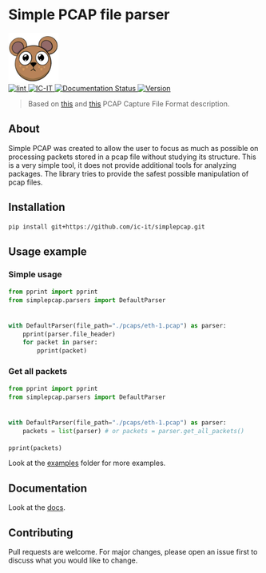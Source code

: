 # Simple PCAP file parser

![SimplePCAP. Logo Author: @mellin_venera](./docs/assets/images/minilogo.png)  
[
    ![lint](https://img.shields.io/github/actions/workflow/status/ic-it/simplepcap/lint.yml)
](https://github.com/ic-it/simplepcap/actions)
[
    ![IC-IT](https://img.shields.io/badge/IC--IT-2023-blue)
](https://github.com/ic-it/)
[
    ![Documentation Status](https://img.shields.io/badge/docs-latest-brightgreen.svg?style=flat)
](https://ic-it.github.io/simplepcap/)
[
    ![Version](https://img.shields.io/badge/version-0.1.1--alpha-blue)
](https://github.com/ic-it/simplepcap)

> Based on [this](https://www.ietf.org/archive/id/draft-gharris-opsawg-pcap-01.html) 
> and [this](https://wiki.wireshark.org/Development/LibpcapFileFormat#global-header) 
> PCAP Capture File Format description.

## About
Simple PCAP was created to allow the user to focus as much as possible on processing packets stored in 
a pcap file without studying its structure. This is a very simple tool, it does not provide additional 
tools for analyzing packages. The library tries to provide the safest possible manipulation of pcap files.


## Installation
```bash
pip install git+https://github.com/ic-it/simplepcap.git
```

## Usage example
### Simple usage
```python
from pprint import pprint
from simplepcap.parsers import DefaultParser


with DefaultParser(file_path="./pcaps/eth-1.pcap") as parser:
    pprint(parser.file_header)
    for packet in parser:
        pprint(packet)
```

### Get all packets
```python
from pprint import pprint
from simplepcap.parsers import DefaultParser


with DefaultParser(file_path="./pcaps/eth-1.pcap") as parser:
    packets = list(parser) # or packets = parser.get_all_packets()

pprint(packets)
```

Look at the [examples](./examples) folder for more examples.

## Documentation
Look at the [docs](https://ic-it.github.io/simplepcap/).


## Contributing
Pull requests are welcome. For major changes, please open an issue first to discuss what you would like to change.
